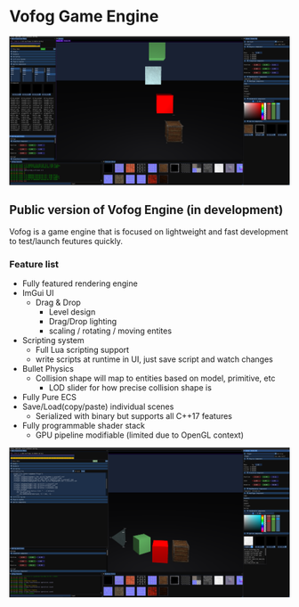 # Vofog Game Engine

![SS1](https://github.com/Compiler/Vofog-Game-Engine/blob/master/Vofog-Game-Engine/Vofog/ss/ss1.PNG)
## Public version of Vofog Engine (in development)

Vofog is a game engine that is focused on lightweight and fast development to test/launch feutures quickly.

### Feature list
- Fully featured rendering engine
- ImGui UI 
  - Drag & Drop
    - Level design
    - Drag/Drop lighting
    - scaling / rotating / moving entites
- Scripting system
  - Full Lua scripting support
  - write scripts at runtime in UI, just save script and watch changes
- Bullet Physics
  - Collision shape will map to entities based on model, primitive, etc 
    - LOD slider for how precise collision shape is
- Fully Pure ECS
- Save/Load(copy/paste) individual scenes
  - Serialized with binary but supports all C++17 features
- Fully programmable shader stack
  - GPU pipeline modifiable (limited due to OpenGL context)

![SS1](https://github.com/Compiler/Vofog-Game-Engine/blob/master/Vofog-Game-Engine/Vofog/ss/ss2.PNG)
